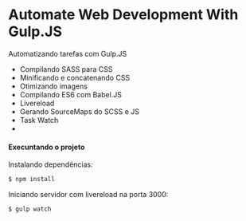 # Automate Web Development With Gulp.JS

Automatizando tarefas com Gulp.JS

  - Compilando SASS para CSS
  - Minificando e concatenando CSS
  - Otimizando imagens
  - Compilando ES6 com Babel.JS
  - Livereload
  - Gerando SourceMaps do SCSS e JS
  - Task Watch
  - 
#### Execuntando o projeto
Instalando dependências:
```sh
$ npm install
```

Iniciando servidor com livereload na porta 3000:
```sh
$ gulp watch
```

